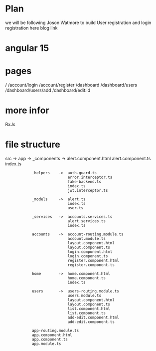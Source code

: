 # Plan
we will be following Joson Watmore to build User registration and login registration here blog link
# angular 15
# pages
/
/account/login
/account/register
/dashboard
/dashboard/users
/dashboard/users/add
/dashboard/edit:id

# more infor
RxJs

# file structure
src ->  app ->
                _components ->  alert.component.html 
                                alert.component.ts
                                index.ts

                _helpers    ->  auth.guard.ts
                                error.interceptor.ts
                                fake-backend.ts
                                index.ts
                                jwt.interceptor.ts

                _models     ->  alert.ts
                                index.ts
                                user.ts

                _services   ->  accounts.services.ts
                                alert.services.ts
                                index.ts

                accounts    ->  account-routing.module.ts
                                account.module.ts
                                layout.component.html
                                layout.component.ts
                                login.component.html
                                login.component.ts
                                register.component.html
                                register.component.ts

                home        ->  home.component.html
                                home.component.ts
                                index.ts

                users       ->  users-routing.module.ts
                                users.module.ts
                                layout.component.html
                                layout.component.ts
                                list.component.html
                                list.component.ts
                                add-edit.component.html
                                add-edit.component.ts
                
                app-routing.module.ts
                app.component.html
                app.component.ts
                app.module.ts


